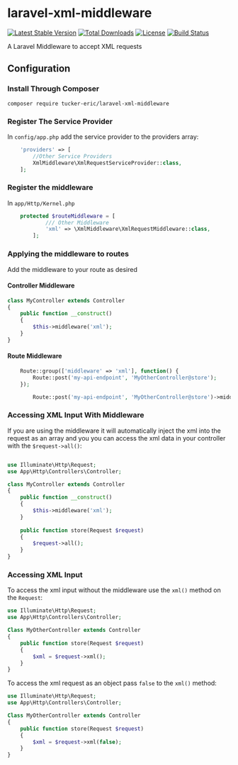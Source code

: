 # laravel-xml-middleware

[![Latest Stable Version](https://poser.pugx.org/tucker-eric/laravel-xml-middleware/v/stable)](https://packagist.org/packages/tucker-eric/laravel-xml-middleware)
[![Total Downloads](https://poser.pugx.org/tucker-eric/laravel-xml-middleware/downloads)](https://packagist.org/packages/tucker-eric/laravel-xml-middleware)
[![License](https://poser.pugx.org/tucker-eric/laravel-xml-middleware/license)](https://packagist.org/packages/tucker-eric/laravel-xml-middleware)
[![Build Status](https://travis-ci.org/Tucker-Eric/laravel-xml-middleware.svg?branch=master)](https://travis-ci.org/Tucker-Eric/laravel-xml-middleware)

A Laravel Middleware to accept XML requests

## Configuration
### Install Through Composer
```
composer require tucker-eric/laravel-xml-middleware
```

### Register The Service Provider
In `config/app.php` add the service provider to the providers array:

```php
    'providers' => [
        //Other Service Providers
        XmlMiddleware\XmlRequestServiceProvider::class,
    ];
```

### Register the middleware
In `app/Http/Kernel.php`

```php
    protected $routeMiddleware = [
            /// Other Middleware
            'xml' => \XmlMiddleware\XmlRequestMiddleware::class,
        ];
```

### Applying the middleware to routes
Add the middleware to your route as desired

#### Controller Middleware
```php
class MyController extends Controller
{
    public function __construct()
    {
        $this->middleware('xml');
    }
}
```

#### Route Middleware
```php
    Route::group(['middleware' => 'xml'], function() {
        Route::post('my-api-endpoint', 'MyOtherController@store');
    });
```
```php
        Route::post('my-api-endpoint', 'MyOtherController@store')->middleware('xml');
```
### Accessing XML Input With Middleware
If you are using the middleware it will automatically inject the xml into the request as an array and you you can access the xml data in your controller with the `$request->all()`:

```php

use Illuminate\Http\Request;
use App\Http\Controllers\Controller;

class MyController extends Controller
{
    public function __construct()
    {
        $this->middleware('xml');
    }
    
    public function store(Request $request)
    {
        $request->all();
    }
}
```
### Accessing XML Input
To access the xml input without the middleware use the `xml()` method on the `Request`:

```php
use Illuminate\Http\Request;
use App\Http\Controllers\Controller;

Class MyOtherController extends Controller
{
    public function store(Request $request)
    {
        $xml = $request->xml();
    }
}
```

To access the xml request as an object pass `false` to the `xml()` method:

```php
use Illuminate\Http\Request;
use App\Http\Controllers\Controller;

Class MyOtherController extends Controller
{
    public function store(Request $request)
    {
        $xml = $request->xml(false);
    }
}
```
